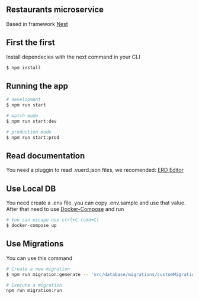 ## Restaurants microservice

Based in framework [Nest](https://github.com/nestjs/nest) 

## First the first

Install dependecies with the next command in your CLI
```bash
$ npm install
```

## Running the app

```bash
# development
$ npm run start

# watch mode
$ npm run start:dev

# production mode
$ npm run start:prod
```

## Read documentation

You need a pluggin to read .vuerd.json files, we recomended:
[ERD Editor](https://marketplace.visualstudio.com/items?itemName=dineug.vuerd-vscode)

## Use Local DB

You need create a .env file, you can copy .env.sample and use that value.
After that need to use [Docker-Compose](https://docs.docker.com/compose/) and run

```bash
# You can escape use ctrl+C (cmd+C)
$ docker-compose up
```

## Use Migrations

You can use this command

```bash
# Create a new migration
$ npm run migration:generate -- 'src/database/migrations/customMigrationName'

# Execute a migration
npm run migration:run
```